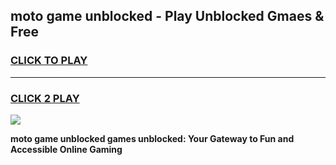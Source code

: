 
## moto game unblocked - Play Unblocked Gmaes & Free
<h3>
<a href="https://news.freeplayer.one?title=moto_game_unblocked&ref=23F">CLICK TO PLAY</a></h3>
<hr>

<h3>
<a href="https://news.freeplayer.one?title=moto_game_unblocked&ref=23F">CLICK 2 PLAY</a>
  
</h3>

<a href="https://news.freeplayer.one?title=moto_game_unblocked&ref=23F/"><img src="https://clearcache.store/games.png"></a>


**moto game unblocked games unblocked: Your Gateway to Fun and Accessible Online Gaming**
